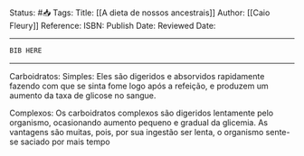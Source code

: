 Status: #📥️ 
Tags: 
Title: [[A dieta de nossos ancestrais]]
Author: [[Caio Fleury]]
Reference: 
ISBN: 
Publish Date: 
Reviewed Date: 

---

```latex
BIB HERE
```

---

Carboidratos:
Simples: Eles são digeridos e absorvidos rapidamente fazendo com que se sinta fome logo após a refeição, e produzem um aumento da taxa de glicose no sangue.

Complexos: Os carboidratos complexos são digeridos lentamente pelo organismo, ocasionando aumento pequeno e gradual da glicemia. As vantagens são muitas, pois, por sua ingestão ser lenta, o organismo sente-se saciado por mais tempo